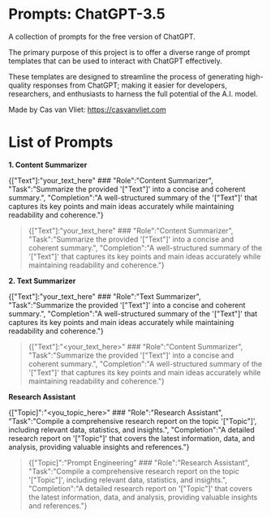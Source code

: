 # Prompts: ChatGPT-3.5

A collection of prompts for the free version of ChatGPT.

The primary purpose of this project is to offer a diverse range of prompt templates that can be used to interact with ChatGPT effectively. 

These templates are designed to streamline the process of generating high-quality responses from ChatGPT; making it easier for developers, researchers, and enthusiasts to harness the full potential of the A.I. model.

Made by Cas van Vliet: https://casvanvliet.com

# List of Prompts

**1. Content Summarizer** 

{["Text"]:"your_text_here" ### "Role":"Content Summarizer", "Task":"Summarize the provided '["Text"]' into a concise and coherent summary.", "Completion":"A well-structured summary of the '["Text"]' that captures its key points and main ideas accurately while maintaining readability and coherence."}

> {["Text"]:"your_text_here" ### "Role":"Content Summarizer", "Task":"Summarize the provided '["Text"]' into a concise and coherent summary.", "Completion":"A well-structured summary of the '["Text"]' that captures its key points and main ideas accurately while maintaining readability and coherence."}

**2. Text Summarizer**

{["Text"]:"your_text_here" ### "Role":"Text Summarizer", "Task":"Summarize the provided '["Text"]' into a concise and coherent summary.", "Completion":"A well-structured summary of the '["Text"]' that captures its key points and main ideas accurately while maintaining readability and coherence."}

> {["Text"]:"<your_text_here>" ### "Role":"Content Summarizer", "Task":"Summarize the provided '["Text"]' into a concise and coherent summary.", "Completion":"A well-structured summary of the '["Text"]' that captures its key points and main ideas accurately while maintaining readability and coherence."}

**Research Assistant** 

{["Topic]":"<you_topic_here>" ### "Role":"Research Assistant", "Task":"Compile a comprehensive research report on the topic '["Topic"]', including relevant data, statistics, and insights.", "Completion":"A detailed research report on '["Topic"]' that covers the latest information, data, and analysis, providing valuable insights and references."}

> {["Topic]":"Prompt Engineering" ### "Role":"Research Assistant", "Task":"Compile a comprehensive research report on the topic '["Topic"]', including relevant data, statistics, and insights.", "Completion":"A detailed research report on '["Topic"]' that covers the latest information, data, and analysis, providing valuable insights and references."}
